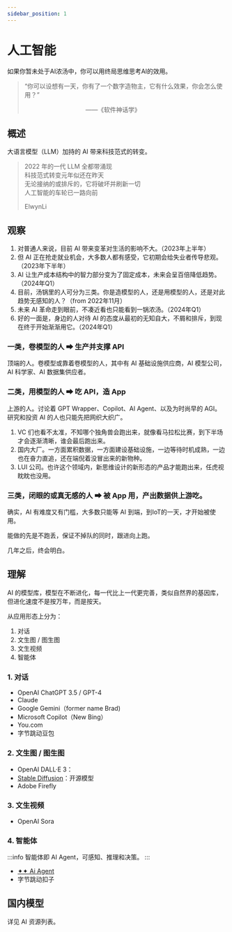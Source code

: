 ```yaml
---
sidebar_position: 1
---
```


# 人工智能

如果你暂未处于AI浓汤中，你可以用终局思维思考AI的效用。

> “你可以设想有一天，你有了一个数字造物主，它有什么效果，你会怎么使用？”<br />
> 
> 　　　　　　　　　　——《软件神话学》

## 概述

大语言模型（LLM）加持的 AI 带来科技范式的转变。

> 2022 年的一代 LLM 全都带涌现<br />
> 科技范式转变元年似还在昨天<br />
> 无论接纳的或排斥的，它将破坏并刷新一切<br />
> 人工智能的车轮已一路向前<br />
>
> ElwynLi                   

## 观察

1. 对普通人来说，目前 AI 带来变革对生活的影响不大。（2023年上半年）
2. 但 AI 正在抢走就业机会，大多数人都有感受，它初期会给失业者传导悲观。（2023年下半年）
3. AI 让生产成本结构中的智力部分变为了固定成本，未来会呈百倍降低趋势。（2024年Q1）
4. 目前，汤锅里的人可分为三类。你是造模型的人，还是用模型的人，还是对此趋势无感知的人？（from 2022年11月）
5. 未来 AI 革命走到眼前，不凑近看也只能看到一锅浓汤。（2024年Q1）
6. 好的一面是，身边的人对待 AI 的态度从最初的无知自大，不屑和排斥，到现在终于开始渐渐用它。（2024年Q1） 

### 一类，卷模型的人 ➡ 生产并支撑 API 

顶端的人。卷模型或靠着卷模型的人，其中有 AI 基础设施供应商，AI 模型公司，AI 科学家、AI 数据集供应者。

### 二类，用模型的人 ➡ 吃 API，造 App

上游的人。讨论着 GPT Wrapper、Copilot、AI Agent、以及为时尚早的 AGI。研究和投资 AI 的人也只能先把网织大织广。

1. VC 们也看不太准，不知哪个独角兽会跑出来，就像看马拉松比赛，到下半场才会逐渐清晰，谁会最后跑出来。
2. 国内大厂。一方面累积数据，一方面建设基础设施，一边等待时机成熟，一边也在奋力直追，还在端倪着没冒出来的新物种。
3. LUI 公司。也许这个领域内，新思维设计的新形态的产品才能跑出来，任虎视眈眈也没用。

### 三类，闭眼的或真无感的人 ➡ 被 App 用，产出数据供上游吃。

确实，AI 有难度又有门槛，大多数只能等 AI 到端，到IoT的一天，才开始被使用。

能做的先是不跑丢，保证不掉队的同时，跟进向上跑。

几年之后，终会明白。

## 理解

AI 的模型库，模型在不断进化，每一代比上一代更完善，类似自然界的基因库，但进化速度不是按万年，而是按天。

从应用形态上分为：

1. 对话
2. 文生图 / 图生图
3. 文生视频
4. 智能体

### 1. 对话

- OpenAI ChatGPT 3.5 / GPT-4
- Claude
- Google Gemini（former name Brad)
- Microsoft Copilot（New Bing）
- You.com
- 字节跳动豆包

### 2. 文生图 / 图生图

- OpenAI DALL·E 3：
- [Stable Diffusion](https://stability.ai/)：开源模型
- Adobe Firefly

### 3. 文生视频

- OpenAI Sora

### 4. 智能体 

:::info
智能体即 AI Agent，可感知、推理和决策。
:::

- [✦✦ Ai Agent](https://aiagent.app/)
- 字节跳动扣子



## 国内模型

详见 AI 资源列表。 

